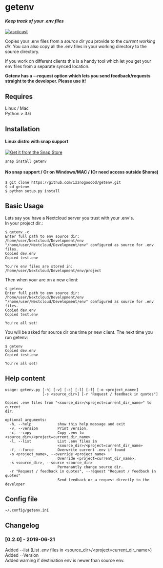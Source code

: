 # getenv
#### *Keep track of your .env files*

[![asciicast](https://asciinema.org/a/267709.svg)](https://asciinema.org/a/267709)  
  
Copies your .env files from a *source dir* you provide to the *current
working dir*. You can also copy all the .env files in your working
directory to the source directory.

If you work on different clients this is a handy tool which let you
get your env files from a separate synced location.

**Getenv has a --request option which lets you send feedback/requests straight to the developer. Please use it!**


## Requires
Linux / Mac  
Python > 3.6  

## Installation
#### Linux distro with snap support

[![Get it from the Snap Store](https://snapcraft.io/static/images/badges/en/snap-store-white.svg)](https://snapcraft.io/getenv)
```
snap install getenv
```


#### No snap support / Or on Windows/MAC / (Or need access outside $home)
```
$ git clone https://github.com/izznogooood/getenv.git
$ cd getenv
$ python setup.py install
```

## Basic Usage
Lets say you have a Nextcloud server you trust with your .env's.  
In your project dir.:

```
$ getenv -c
Enter full path to env source dir: /home/user/Nextcloud/Development/env
"/home/user/Nextcloud/Development/env" configured as source for .env files.
Copied dev.env
Copied test.env

You're env files are stored in: /home/user/Nextcloud/Development/env/project
```

Then when your are on a new client:

```
$ getenv
Enter full path to env source dir: /home/user/Nextcloud/Development/env
"/home/user/Nextcloud/Development/env" configured as source for .env files.
Copied dev.env
Copied test.env

You're all set!
```
You will be asked for source dir one time pr new client. The next time
you run getenv:

```
$ getenv
Copied dev.env
Copied test.env

You're all set!
```

## Help content
```
usage: getenv.py [-h] [-v] [-c] [-l] [-f] [-o <project_name>]
                 [-s <source_dir>] [-r "Request / feedback in quotes"]

Copies .env files from "<source_dir>/<project=current_dir_name>" to current
dir.

optional arguments:
  -h, --help            show this help message and exit
  -v, --version         Print version.
  -c, --copy            Copy .env to <source_dir>/<project=current_dir_name>
  -l, --list            List .env files in
                        <source_dir>/<project=current_dir_name>
  -f, --force           Overwrite current .env if found
  -o <project_name>, --override <project_name>
                        Override <project=current_dir_name>.
  -s <source_dir>, --source <source_dir>
                        Permanantly change source dir.
  -r "Request / feedback in quotes", --request "Request / feedback in quotes"
                        Send feedback or a request directly to the developer

```

## Config file

`~/.config/getenv.ini`

## Changelog

### [0.2.0] - 2019-06-21
 Added --list (List .env files in <source_dir>/<project=current_dir_name>)  
 Added --Version  
 Added warning if destination env is newer than source env.

